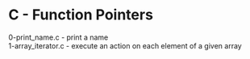 # C - Function Pointers

0-print_name.c - print a name  
1-array_iterator.c - execute an action on each element of a given array

